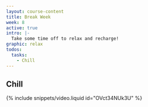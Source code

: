 ```yaml
---
layout: course-content
title: Break Week
week: 8
active: true
intro: |-
  Take some time off to relax and recharge!
graphic: relax
todos:
  tasks:
    - Chill
---
```


## Chill

{% include snippets/video.liquid id="OVct34NUk3U" %}
